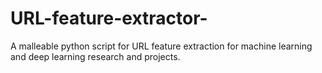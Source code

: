 # URL-feature-extractor-
A malleable python script for URL feature extraction for machine learning and deep learning research and projects.
